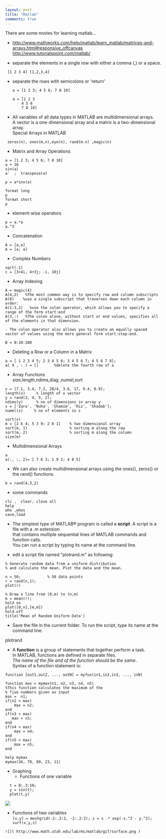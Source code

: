 ```yaml
---
layout: post
title: "Matlab"
comments: true
---
```



There are some nnotes for learning matlab...

<!--more-->

- http://www.mathworks.com/help/matlab/learn_matlab/matrices-and-arrays.html#responsive_offcanvas  
http://www.tutorialspoint.com/matlab/

- separate the elements in a single row with either a comma (,) or a space.

 ```
  [1 2 3 4] [1,2,3,4]
```

- separate the rows with semicolons or 'return'

  ```
  a = [1 2 3; 4 5 6; 7 8 10]

  a = [1 2 3
      4 5 6
      7 8 10]
  ```

-  All variables of all data types in MATLAB are multidimensional arrays.  
   A vector is a one-dimensional array and a matrix is a two-dimensional array.   
   Special Arrays in MATLAB
```
 zeros(n), ones(m,n),eye(n), rand(m.n) ,magic(n)
```

-  Matrix and Array Operations
```
a = [1 2 3; 4 5 6; 7 8 10]
a + 10
sin(a)
a'  ;  transpose(a)

p = a*inv(a)

format long
p
format short
p
```

-  element-wise operators
```
p = a.*a
a.^3
```

-  Concatenation
```
A = [a,a]
A = [a; a]
```

-  Complex Numbers
```
sqrt(-1)
c = [3+4i, 4+3j; -i, 10j]
```


-  Array Indexing
```
A = magic(4)
A(4,2)   %The most common way is to specify row and column subscripts
A(8)    %use a single subscript that traverses down each column in order:
A(1:3,2)   %use the colon operator, which allows you to specify a range of the form start:end
A(3,:)   %The colon alone, without start or end values, specifies all of the elements in that dimension. 

- The colon operator also allows you to create an equally spaced vector of values using the more general form start:step:end.

B = 0:10:100
```

- Deleting a Row or a Column in a Matrix
```
a = [ 1 2 3 4 5; 2 3 4 5 6; 3 4 5 6 7; 4 5 6 7 8];
a( 4 , : ) = []       %delete the fourth row of a 
```

-  Array Functions  
size,length,ndims,diag ,numel,sort  

```
x = [7.1, 3.4, 7.2, 28/4, 3.6, 17, 9.4, 8.9];
length(x)     % length of x vector
y = rand(3, 4, 5, 2);
ndims(y)      % no of dimensions in array y
s = ['Zara', 'Nuha', 'Shamim', 'Riz', 'Shadab'];
numel(s)     % no of elements in s
```

```
sort(x)
m = [2 6 4; 5 3 9; 2 0 1]    % two dimensional array
sort(m, 1)                   % sorting m along the row
sort(m, 2)                   % sorting m along the column
size(m)  
```


-  Multidimensional Arrays

```
a
a(:, :, 2)= [ 7 6 3; 1 9 2; 4 8 5]
```

-  We can also create multidimensional arrays using the ones(), zeros() or the rand() functions.
```
b = rand(4,3,2)
```


- some commands
```
clc ,  clear, close all
help
who ,whos
save,load
```


 -  The simplest type of MATLAB® program is called a **script**. A script is a file with a .m extension  
 that contains multiple sequential lines of MATLAB commands and function calls.   
 You can run a script by typing its name at the command line.


-  edit a script file named "plotrand.m" as following:

```
% Generate random data from a uniform distribution
% and calculate the mean. Plot the data and the mean.
 
n = 50;            % 50 data points
r = rand(n,1);
plot(r)
 
% Draw a line from (0,m) to (n,m)
m = mean(r);
hold on
plot([0,n],[m,m])
hold off
title('Mean of Random Uniform Data')
```

-  Save the file in the current folder. To run the script, type its name at the command line:

plotrand

- A **function** is a group of statements that together perform a task.   
In MATLAB, functions are defined in separate files.   
_The name of the file and of the function should be the same_.  
Syntax of a function statement is:  
```
function [out1,out2, ..., outN] = myfun(in1,in2,in3, ..., inN)
```

```
function max = mymax(n1, n2, n3, n4, n5)
%This function calculates the maximum of the
% five numbers given as input
max =  n1;
if(n2 > max)
    max = n2;
end
if(n3 > max)
   max = n3;
end
if(n4 > max)
    max = n4;
end
if(n5 > max)
    max = n5;
end
```  

```
help mymax
mymax(34, 78, 89, 23, 11)
```

 - Graphing  
   - Functions of one variable 
  ```
    t = 0:.3:10;
    y = sin(t);
    plot(t,y)
  ```  

  ![]( http://www.math.utah.edu/lab/ms/matlab/gif/sine.gif )

   - Functions of two variables  
    ```
    [x,y] = meshgrid(-2:.2:2, -2:.2:2);
    z = x .* exp(-x.^2 - y.^2);
    surf(x,y,z)
    ```

    ![]( http://www.math.utah.edu/lab/ms/matlab/gif/surface.png )